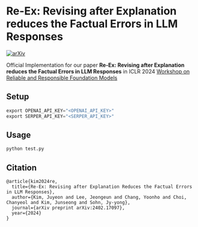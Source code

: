 # Re-Ex: Revising after Explanation reduces the Factual Errors in LLM Responses
[![arXiv](https://img.shields.io/badge/arXiv-2402.17097-b31b1b.svg?style=plastic)](https://arxiv.org/abs/2402.17097)

Official Implementation for our paper  **Re-Ex: Revising after Explanation reduces the Factual Errors in LLM Responses** in ICLR 2024 [Workshop on Reliable and Responsible Foundation Models](https://iclr-r2fm.github.io)


## Setup
```python
export OPENAI_API_KEY="<OPENAI_API_KEY>"
export SERPER_API_KEY="<SERPER_API_KEY>"
```

## Usage
```python
python test.py
```

## Citation
```
@article{kim2024re,
  title={Re-Ex: Revising after Explanation Reduces the Factual Errors in LLM Responses},
  author={Kim, Juyeon and Lee, Jeongeun and Chang, Yoonho and Choi, Chanyeol and Kim, Junseong and Sohn, Jy-yong},
  journal={arXiv preprint arXiv:2402.17097},
  year={2024}
}
```
